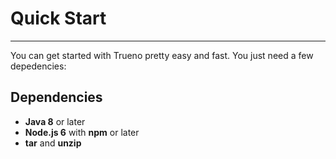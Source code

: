 # Quick Start

---

You can get started with Trueno pretty easy and fast. You just need a few depedencies:


## Dependencies

- **Java 8** or later
- **Node.js 6** with **npm** or later
- **tar** and **unzip**



<script type="text/javascript" src="https://asciinema.org/a/3wkksthmquso83awaeucg4v1b.js" id="asciicast-3wkksthmquso83awaeucg4v1b" async></script>


